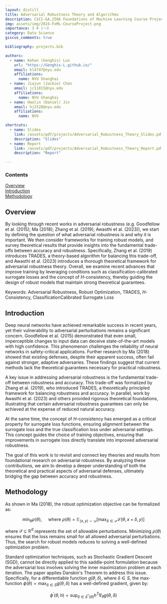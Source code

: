 ```yaml
---
layout: distill
title: Adversarial Robustness Theory and Algorithms
description: CSCI-GA.2566 Foundations of Machine Learning Course Project
img: assets/img/2024-FoML-CourseProject.png
importance: 3 # 1～5
category: Data Science
giscus_comments: true

bibliography: projects.bib

authors:
  - name: Kehan (Genghis) Luo
    url: "https://Genghis-L.github.io/"
    email: kl4747@nyu.edu
    affiliations:
      name: NYU Shanghai
  - name: Jiajun (Jackie) Chen
    email: jc11815@nyu.edu
    affiliations:
      name: NYU Shanghai
  - name: Haolin (Daniel) Jin
    email: hj2528@nyu.edu
    affiliations:
      name: NYU

shortcuts:
  - name: Slides
    link: /assets/pdf/projects/Adversarial_Robustness_Theory_Slides.pdf
    description: "Slides"
  - name: Report
    link: /assets/pdf/projects/Adversarial_Robustness_Theory_Report.pdf
    description: "Report"

---
```


<d-contents>
  <nav class="l-text figcaption">
  <h3>Contents</h3>
    <div><a href="#overview">Overview</a></div>
    <div><a href="#introduction">Introduction</a></div>
    <div><a href="#methodology">Methodology</a></div>
  </nav>
</d-contents>

## Overview

By looking through recent works in adversarial robustness (e.g. Goodfellow et al. (2015); Ma (2018); Zhang et al. (2019); Awasthi et al. (2023)), we start by defining the question of what adversarial robustness is and why it is important. We then consider frameworks for training robust models, and survey theoretical results that provide insights into the fundamental trade-offs between accuracy and robustness. Specifically, Zhang et al. (2019) introduces TRADES, a theory-based algorithm for balancing this trade-off, and Awasthi et al. (2023) introduces a thorough theoretical framework for adversarial robustness theory. Overall, we examine recent advances that improve training by leveraging conditions such as classification-calibrated surrogate losses and the concept of $H$-consistency, thereby guiding the design of robust models that maintain strong theoretical guarantees.

Keywords: Adversarial Robustness, Robust Optimization, TRADES, $H$-Consistency, ClassificationCalibrated Surrogate Loss

## Introduction

Deep neural networks have achieved remarkable success in recent years, yet their vulnerability to adversarial perturbations remains a significant concern. Goodfellow et al. (2015) demonstrated that even small, imperceptible changes to input data can deceive state-of-the-art models with high confidence. This phenomenon challenges the reliability of neural networks in safety-critical applications. Further research by Ma (2018) showed that existing defenses, despite their apparent success, often fail against stronger, adaptive adversaries. These findings suggest that current methods lack the theoretical guarantees necessary for practical robustness.

A key issue in addressing adversarial robustness is the fundamental trade-off between robustness and accuracy. This trade-off was formalized by Zhang et al. (2019), who introduced TRADES, a theoretically principled framework for balancing robustness and accuracy. In parallel, work by Awasthi et al. (2023) and others provided rigorous theoretical foundations, illustrating that certain adversarial robustness guarantees can only be achieved at the expense of reduced natural accuracy.

At the same time, the concept of $H$-consistency has emerged as a critical property for surrogate loss functions, ensuring alignment between the surrogate loss and the true classification loss under adversarial settings. This concept guides the choice of training objectives, ensuring that improvements in surrogate loss directly translate into improved adversarial robustness.

The goal of this work is to revisit and connect key theories and results from foundational research on adversarial robustness. By analyzing these contributions, we aim to develop a deeper understanding of both the theoretical and practical aspects of adversarial defenses, ultimately bridging the gap between accuracy and robustness.

## Methodology

As shown in Ma (2018), the robust optimization objective can be formalized as:

$$
\min _\theta \rho(\theta), \quad \text { where } \rho(\theta)=\mathbb{E}_{(x, y) \sim \mathcal{D}}\left[\max _{\delta \in \mathcal{S}} \mathcal{L}(\theta, x+\delta, y)\right]
$$

where $\mathcal{S} \subseteq \mathbb{R}^d$ represents the set of allowable perturbations. Minimizing $\rho(\theta)$ ensures that the loss remains small for all allowed adversarial perturbations. Thus, the search for robust models reduces to solving a well-defined optimization problem.

Standard optimization techniques, such as Stochastic Gradient Descent (SGD), cannot be directly applied to this saddle-point formulation because the adversarial loss involves solving the inner maximization problem at each iteration. The paper applies Danskin's Theorem to address this issue. Specifically, for a differentiable function $g(\theta, \delta)$, where $\delta \in S$, the max-function $\phi(\theta)=\max _{\delta \in S} g(\theta, \delta)$ has a well-defined gradient, given by:

$$
\phi^{\prime}(\theta, h)=\sup _{\delta \in \delta^*(\theta)} h^T \nabla_\theta g(\theta, \delta)
$$
